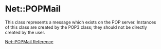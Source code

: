 # Net::POPMail

This class represents a message which exists on the POP server. Instances of
this class are created by the POP3 class; they should not be directly created
by the user.

[Net::POPMail Reference](https://ruby-doc.org/stdlib-2.5.0/libdoc/net/pop/rdoc/Net::POPMail.html)
